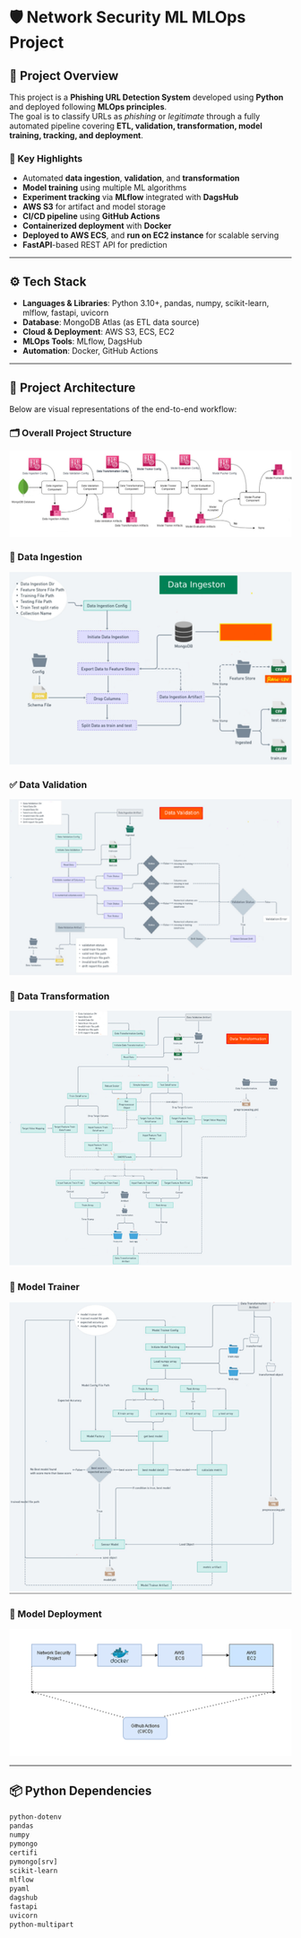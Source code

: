# 🛡️ Network Security ML MLOps Project

## 📘 Project Overview
This project is a **Phishing URL Detection System** developed using **Python** and deployed following **MLOps principles**.  
The goal is to classify URLs as *phishing* or *legitimate* through a fully automated pipeline covering **ETL, validation, transformation, model training, tracking, and deployment**.

### 🔑 Key Highlights
- Automated **data ingestion**, **validation**, and **transformation**
- **Model training** using multiple ML algorithms
- **Experiment tracking** via **MLflow** integrated with **DagsHub**
- **AWS S3** for artifact and model storage
- **CI/CD pipeline** using **GitHub Actions**
- **Containerized deployment** with **Docker**
- **Deployed to AWS ECS**, and **run on EC2 instance** for scalable serving
- **FastAPI**-based REST API for prediction

---

## ⚙️ Tech Stack
- **Languages & Libraries**: Python 3.10+, pandas, numpy, scikit-learn, mlflow, fastapi, uvicorn  
- **Database**: MongoDB Atlas (as ETL data source)  
- **Cloud & Deployment**: AWS S3, ECS, EC2  
- **MLOps Tools**: MLflow, DagsHub  
- **Automation**: Docker, GitHub Actions  

---

## 🧩 Project Architecture

Below are visual representations of the end-to-end workflow:

### 🗂️ Overall Project Structure
![Project Structure](docs/project_structure.png)

### 🧠 Data Ingestion
![Data Ingestion](docs/data_ingestion.png)

### ✅ Data Validation
![Data Validation](docs/data_validation.png)

### 🔄 Data Transformation
![Data Transformation](docs/data_transformation.png)

### 🤖 Model Trainer
![Model Trainer](docs/model_trainer.png)

### 🚀 Model Deployment
![Model Deployment](docs/model_deployment.png)

---

## 📦 Python Dependencies
```text
python-dotenv
pandas
numpy
pymongo
certifi
pymongo[srv]
scikit-learn
mlflow
pyaml
dagshub
fastapi
uvicorn
python-multipart
